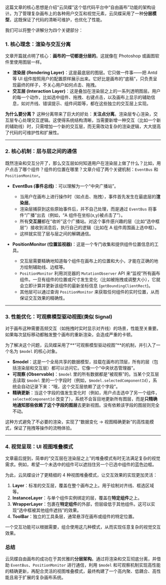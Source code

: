这篇文章的核心思想是介绍“云凤蝶”这个低代码平台中“自由画布”功能的架构设计。为了管理复杂画布上的各种用户交互和视觉元素，云凤蝶采用了一种**分层模型**，这既保证了代码的清晰可维护，也优化了性能。

我们可以将整个讲解分为四个关键部分：

### 1. 核心理念：渲染与交互分离

文章开篇就点明了核心：**画布的一切都是分层的**。这就像在 Photoshop 或画图软件里使用图层一样。

- **渲染层 (Rendering Layer)**：这是最底层的图层。它只做一件事——把 Antd 等 UI 组件按照用户的配置原样展示出来。它好比是画布的“底稿”，只负责呈现最终的样子，不关心用户如何点击、拖拽。
- **交互层 (Interaction Layer)**：这是叠加在渲染层之上的一系列透明图层。用户的每一个动作，比如选中组件、拖拽、右键点击，以及画布上显示的辅助信息，如对齐线、错误提示、组件间距等，都在这些独立的交互层上实现。

**为什么要分离？**
这种分离带来了巨大的好处：**关注点分离**。渲染层专心渲染，交互层专心处理交互逻辑。这使得系统结构清晰，当需要新增一种交互（比如一个新的辅助线）时，只需增加一个新的交互层，而无需改动复杂的渲染逻辑，大大提高了代码的可维护性和扩展性。

---

### 2. 核心机制：层与层之间的通信

既然渲染和交互分开了，那么交互层如何知道用户在渲染层上做了什么？比如，用户点击了哪个组件？组件的位置在哪里？文章介绍了两个关键机制：`EventBus` 和 `PositionMonitor`。

- **EventBus (事件总线)**：可以理解为一个“中央广播站”。

  - 当用户在画布上进行操作时（如点击、拖拽），事件首先发生在最底层的**渲染层**。
  - 渲染层捕获到这些原始事件后，并不自己处理，而是通过 `EventBus` 将事件“广播”出去（例如，“A 组件在坐标(x,y)被点击了”）。
  - 所有**交互层**都在“收听”这个广播站。对这个事件感兴趣的层（比如“选中框层”）接收到消息后，执行自己的逻辑（比如在 A 组件周围画上选中框）。
  - 这样就实现了层与层之间的解耦通信。

- **PositionMonitor (位置监视器)**：这是一个专门收集和提供组件位置信息的工具。
  - 交互层需要精确地知道每个组件在画布上的位置和大小，才能在正确的地方绘制辅助线、边框等。
  - `PositionMonitor` 利用浏览器的 `MutationObserver` API 来“监视”所有画布组件。一旦有组件的位置或尺寸发生变化（比如被拖拽或调整大小），它就会立即计算并更新该组件的最新坐标信息 (`getBoundingClientRect`)。
  - 其他层可以通过查询 `PositionMonitor` 来获取任何组件的实时位置，从而保证交互效果的精确性。

---

### 3. 性能优化：可观察模型驱动视图(类似 Signal)

对于画布这种需要高频交互（如拖拽时实时显示对齐线）的场景，性能至关重要。如果每次鼠标移动都触发整个画布的重新渲染，会造成严重的卡顿。

为了解决这个问题，云凤蝶采用了**“可观察模型驱动视图”**的机制，并引入了一个名为 `$model` 的核心对象。

- **$model**：这是一个全局共享的数据模型，挂载在画布的顶层，所有的层（包括渲染层和交互层）都可以访问它。它像一个“中央状态管理器”。
- **可观察 (Observable)**：`$model` 里的所有数据都是“被观察”的。当某个交互层去读取 `$model` 里的一个字段时（例如，`$model.selectedComponentId`），系统会自动记录下来：“哦，这个交互层依赖了这个字段”。
- **精确更新**：当这个字段的值发生变化时（例如，用户点击选中了另一个组件，`selectedComponentId` 改变了），系统不会盲目地更新所有图层，而是**只精确地通知那些依赖了这个字段的图层**去更新视图。没有依赖该字段的图层则完全不动。

这种方式避免了不必要的渲染，实现了“数据变化 -> 视图精确更新”的高性能模式，保证了拖拽等操作的流畅体验。

---

### 4. 视觉呈现：UI 视图堆叠模式

文章最后提到，简单的“交互层在渲染层之上”的堆叠模式有时无法满足复杂的视觉需求。例如，希望一个未选中的组件可以遮挡住另一个已选中组件的蓝色边框。

为此，云凤蝶设计了更精细的 4 种视图堆叠模式，让交互效果的实现更加灵活：

1.  **Layer**：标准的交互层，覆盖在整个画布之上。用于绘制对齐线、框选区域等。
2.  **InstanceLayer**：与单个组件实例绑定的层，覆盖在**特定组件**之上。
3.  **WrapperLayer**：包裹在**特定组件**的外部，但层级低于其他组件。这可以实现“选中框被其他组件遮挡”的效果。
4.  **ToolBar**：独立的工具条层，通常悬浮在画布或组件的特定位置。

一个交互功能可以根据需要，组合使用这几种模式，从而实现任意复杂的视觉交互效果。

### 总结

云凤蝶自由画布的成功在于其优雅的**分层架构**。通过将渲染和交互彻底分离，并借助 `EventBus`、`PositionMonitor` 进行通信，利用 `$model` 和可观察机制实现高性能的精确更新，再配合灵活的视图堆叠模式，最终构建了一个高内聚、低耦合、高性能且易于扩展的复杂画布系统。

